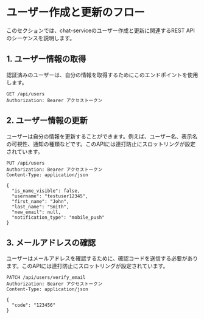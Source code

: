 # ユーザー作成と更新のフロー

このセクションでは、chat-serviceのユーザー作成と更新に関連するREST APIのシーケンスを説明します。

## 1. ユーザー情報の取得

認証済みのユーザーは、自分の情報を取得するためにこのエンドポイントを使用します。

```http
GET /api/users
Authorization: Bearer アクセストークン
```

## 2. ユーザー情報の更新

ユーザーは自分の情報を更新することができます。例えば、ユーザー名、表示名の可視性、通知の種類などです。このAPIには連打防止にスロットリングが設定されています。

```http
PUT /api/users
Authorization: Bearer アクセストークン
Content-Type: application/json

{
  "is_name_visible": false,
  "username": "testuser12345",
  "first_name": "John",
  "last_name": "Smith",
  "new_email": null,
  "notification_type": "mobile_push"
}
```

## 3. メールアドレスの確認

ユーザーはメールアドレスを確認するために、確認コードを送信する必要があります。このAPIには連打防止にスロットリングが設定されています。

```http
PATCH /api/users/verify_email
Authorization: Bearer アクセストークン
Content-Type: application/json

{
  "code": "123456"
}
```